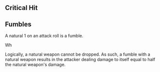 ## Critical Hit



## Fumbles

A natural 1 on an attack roll is a fumble.

Wh

Logically, a natural weapon cannot be dropped. As such, a fumble with a natural weapon results in the attacker dealing damage to itself equal to half the natural weapon's damage.
